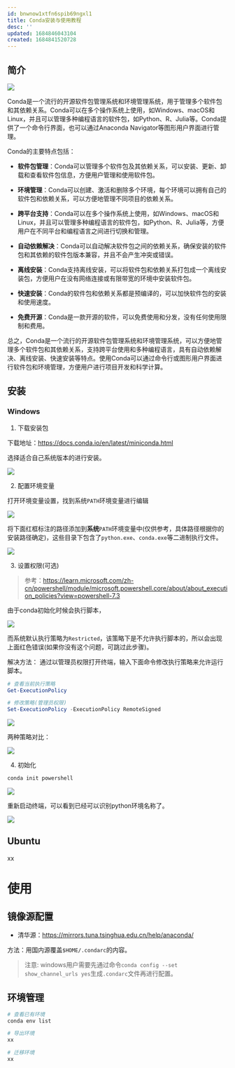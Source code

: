 ```yaml
---
id: bnwnow1xtfn6spib69ngxl1
title: Conda安装与使用教程
desc: ''
updated: 1684846043104
created: 1684841520728
---
```




## 简介

![](https://minio.kevin2li.top/image-bed/blog/20230523204215.png)

Conda是一个流行的开源软件包管理系统和环境管理系统，用于管理多个软件包和其依赖关系。Conda可以在多个操作系统上使用，如Windows、macOS和Linux，并且可以管理多种编程语言的软件包，如Python、R、Julia等。Conda提供了一个命令行界面，也可以通过Anaconda Navigator等图形用户界面进行管理。

Conda的主要特点包括：

- **软件包管理**：Conda可以管理多个软件包及其依赖关系，可以安装、更新、卸载和查看软件包信息，方便用户管理和使用软件包。

- **环境管理**：Conda可以创建、激活和删除多个环境，每个环境可以拥有自己的软件包和依赖关系，可以方便地管理不同项目的依赖关系。

- **跨平台支持**：Conda可以在多个操作系统上使用，如Windows、macOS和Linux，并且可以管理多种编程语言的软件包，如Python、R、Julia等，方便用户在不同平台和编程语言之间进行切换和管理。

- **自动依赖解决**：Conda可以自动解决软件包之间的依赖关系，确保安装的软件包和其依赖的软件包版本兼容，并且不会产生冲突或错误。

- **离线安装**：Conda支持离线安装，可以将软件包和依赖关系打包成一个离线安装包，方便用户在没有网络连接或有限带宽的环境中安装软件包。

- **快速安装**：Conda的软件包和依赖关系都是预编译的，可以加快软件包的安装和使用速度。

- **免费开源**：Conda是一款开源的软件，可以免费使用和分发，没有任何使用限制和费用。

总之，Conda是一个流行的开源软件包管理系统和环境管理系统，可以方便地管理多个软件包和其依赖关系，支持跨平台使用和多种编程语言，具有自动依赖解决、离线安装、快速安装等特点。使用Conda可以通过命令行或图形用户界面进行软件包和环境管理，方便用户进行项目开发和科学计算。

## 安装
### Windows
1. 下载安装包  

下载地址：https://docs.conda.io/en/latest/miniconda.html

选择适合自己系统版本的进行安装。

![](https://minio.kevin2li.top/image-bed/blog/20230523194825.png)

2. 配置环境变量

打开环境变量设置，找到系统`PATH`环境变量进行编辑

![](https://minio.kevin2li.top/image-bed/blog/20230523194635.png)

将下面红框标注的路径添加到**系统**`PATH`环境变量中(仅供参考，具体路径根据你的安装路径确定)，这些目录下包含了`python.exe`、`conda.exe`等二进制执行文件。

![](https://minio.kevin2li.top/image-bed/blog/20230523194419.png)

3. 设置权限(可选)   

> 参考：https://learn.microsoft.com/zh-cn/powershell/module/microsoft.powershell.core/about/about_execution_policies?view=powershell-7.3

由于conda初始化时候会执行脚本，

![](https://minio.kevin2li.top/image-bed/blog/20230523193323.png)

而系统默认执行策略为`Restricted`，该策略下是不允许执行脚本的，所以会出现上面红色错误(如果你没有这个问题，可跳过此步骤)。


解决方法： 通过以管理员权限打开终端，输入下面命令修改执行策略来允许运行脚本。

``` powershell
# 查看当前执行策略
Get-ExecutionPolicy

# 修改策略(管理员权限)
Set-ExecutionPolicy -ExecutionPolicy RemoteSigned
```
![](https://minio.kevin2li.top/image-bed/blog/20230523193555.png)

两种策略对比：

![](https://minio.kevin2li.top/image-bed/blog/20230523193924.png)

4. 初始化  

``` powershell
conda init powershell 
```

![](https://minio.kevin2li.top/image-bed/blog/20230523194119.png)

重新启动终端，可以看到已经可以识别python环境名称了。

![](https://minio.kevin2li.top/image-bed/blog/20230523194234.png)

## Ubuntu
xx

# 使用
## 镜像源配置

- 清华源：https://mirrors.tuna.tsinghua.edu.cn/help/anaconda/

方法：用国内源覆盖`$HOME/.condarc`的内容。

>注意: windows用户需要先通过命令`conda config --set show_channel_urls yes`生成`.condarc`文件再进行配置。

## 环境管理

``` bash 
# 查看已有环境
conda env list

# 导出环境
xx

# 迁移环境
xx
```